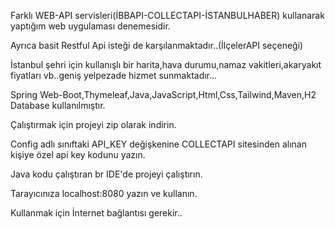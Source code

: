 Farklı WEB-API servisleri(İBBAPI-COLLECTAPI-İSTANBULHABER) kullanarak  yaptığım web uygulaması denemesidir.

Ayrıca basit Restful Api isteği de karşılanmaktadır..(İlçelerAPI seçeneği)

İstanbul şehri için kullanışlı bir harita,hava durumu,namaz vakitleri,akaryakıt fiyatları vb..geniş yelpezade hizmet sunmaktadır...

Spring Web-Boot,Thymeleaf,Java,JavaScript,Html,Css,Tailwind,Maven,H2 Database kullanılmıştır.

Çalıştırmak için projeyi zip olarak indirin.

Config adlı sınıftaki API_KEY değişkenine COLLECTAPI sitesinden alınan kişiye özel api key kodunu yazın.

Java kodu çalıştıran br IDE'de projeyi çalıştırın.

Tarayıcınıza localhost:8080 yazın ve kullanın.

Kullanmak için İnternet bağlantısı gerekir..




